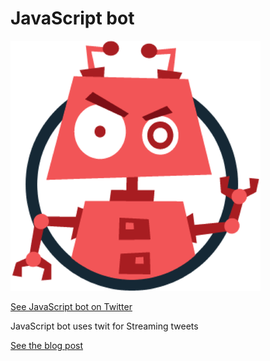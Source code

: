 # JavaScript bot
![JavaScript bot image](image.png)

[See JavaScript bot on Twitter](https://twitter.com/mongoosepvt)

JavaScript bot uses twit for Streaming tweets

[See the blog post](https://www.swana.me/2020/01/how-to-build-twitter-retweet-bot-using.html)